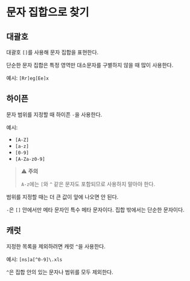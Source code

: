 # 문자 집합으로 찾기

## 대괄호

대괄호 `[]`를 사용해 문자 집합을 표현한다.

단순한 문자 집합은 특정 영역만 대소문자를 구별하지 않을 때 많이 사용한다.

예시: `[Rr]eg[Ee]x`

## 하이픈

문자 범위를 지정할 때 하이픈 `-`을 사용한다.

예시:

- `[A-Z]`
- `[a-z]`
- `[0-9]`
- `[A-Za-z0-9]`

> :warning: **주의**
>
> `A-z`에는 `[`와 `^` 같은 문자도 포함되므로 사용하지 말아야 한다.

범위를 지정할 때는 더 큰 값이 앞에 나오면 안 된다.

`-`은 `[]` 안에서만 메타 문자인 특수 메타 문자이다. 집합 밖에서는 단순한 문자이다.

## 캐럿

지정한 목록을 제외하려면 캐럿 `^`을 사용한다.

예시: `[ns]a[^0-9]\.xls`

`^`은 집합 안의 있는 문자나 범위를 모두 제외한다.